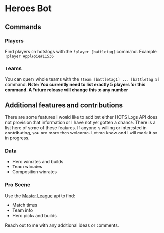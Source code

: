 # Heroes Bot

## Commands

### Players
Find players on hotslogs with the `!player [battletag]` command. Example `!player Applepie#11536`

### Teams
You can query whole teams with the `!team [battletag1] ... [battletag 5]` command. **Note: You currently need to list exactly 5 players for this command. A Future release will change this to any number**

## Additional features and contributions

There are some features I would like to add but either HOTS Logs API does not provision that information or I have not yet gotten a chance. There is a list here of some of these features. If anyone is willing or interested in contributing, you are more than welcome. Let me know and I will mark it as in progress.

### Data
* Hero winrates and builds
* Team winrates
* Composition winrates

### Pro Scene
Use the [Master League](https://api.masterleague.net/) api to find:

* Match times
* Team info
* Hero picks and builds


Reach out to me with any additional ideas or comments.
